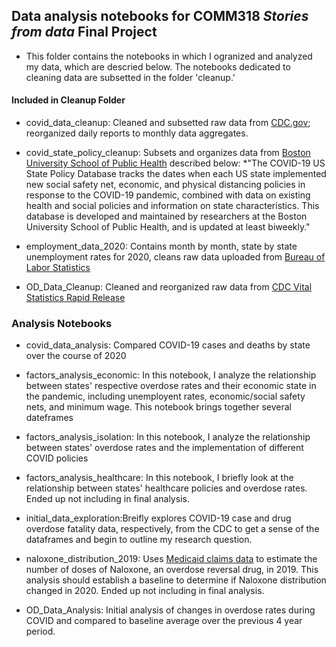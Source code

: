 ## Data analysis notebooks for COMM318 _Stories from data_ Final Project


* This folder contains the notebooks in which I ogranized and analyzed my data, which are descried below. The notebooks dedicated to cleaning data are subsetted in the folder 'cleanup.'

#### Included in Cleanup Folder
* covid_data_cleanup: Cleaned and subsetted raw data from [CDC.gov](https://data.cdc.gov/Case-Surveillance/United-States-COVID-19-Cases-and-Deaths-by-State-o/9mfq-cb36); reorganized daily reports to monthly data aggregates. 
* covid_state_policy_cleanup: Subsets and organizes data from [Boston University School of Public Health](https://github.com/USCOVIDpolicy/COVID-19-US-State-Policy-Database) described below: *"The COVID-19 US State Policy Database tracks the dates when each US state implemented new social safety net, economic, and physical distancing policies in response to the COVID-19 pandemic, combined with data on existing health and social policies and information on state characteristics. This database is developed and maintained by researchers at the Boston University School of Public Health, and is updated at least biweekly."

* employment_data_2020: Contains month by month, state by state unemployment rates for 2020, cleans raw data uploaded from [Bureau of Labor Statistics](https://www.bls.gov/web/laus/ststdsadata.txt)

* OD_Data_Cleanup: Cleaned and reorganized raw data from [CDC Vital Statistics Rapid Release](https://www.cdc.gov/nchs/nvss/vsrr/drug-overdose-data.htm) 

### Analysis Notebooks

* covid_data_analysis: Compared COVID-19 cases and deaths by state over the course of 2020 

* factors_analysis_economic: In this notebook, I analyze the relationship between states' respective overdose rates and their economic state in the pandemic, including unemployent rates, economic/social safety nets, and minimum wage. This notebook brings together several dateframes 

* factors_analysis_isolation: In this notebook, I analyze the relationship between states' overdose rates and the implementation of different COVID policies

* factors_analysis_healthcare: In this notebook, I briefly look at the relationship between states' healthcare policies and overdose rates. Ended up not including in final analysis. 

* initial_data_exploration:Breifly explores COVID-19 case and drug overdose fatality data, respectively, from the CDC to get a sense of the dataframes and begin to outline my research question. 


* naloxone_distribution_2019: Uses [Medicaid claims data](https://healthdata.gov/dataset/state-drug-utilization-data-2019) to estimate the number of doses of Naloxone, an overdose reversal drug, in 2019. This analysis should establish a baseline to determine if Naloxone distribution changed in 2020. Ended up not including in final analysis.

* OD_Data_Analysis: Initial analysis of changes in overdose rates during COVID and compared to baseline average over the previous 4 year period.

